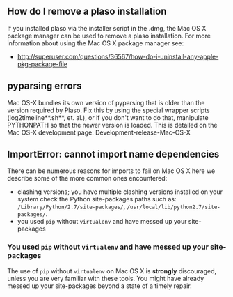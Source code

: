 ## How do I remove a plaso installation

If you installed plaso via the installer script in the .dmg, the Mac OS X package manager can be used to remove a plaso installation. For more information about using the Mac OS X package manager see:

* http://superuser.com/questions/36567/how-do-i-uninstall-any-apple-pkg-package-file

## pyparsing errors

Mac OS-X bundles its own version of pyparsing that is older than the version required by Plaso. Fix this by using the special wrapper scripts (log2timeline**.sh**, et. al.), or if you don't want to do that, manipulate PYTHONPATH so that the newer version is loaded. This is detailed on the Mac OS-X development page: Development-release-Mac-OS-X

## ImportError: cannot import name dependencies

There can be numerous reasons for imports to fail on Mac OS X here we describe some of the more common ones encountered:

* clashing versions; you have multiple clashing versions installed on your system check the Python site-packages paths such as: `/Library/Python/2.7/site-packages/`, `/usr/local/lib/python2.7/site-packages/`.
* you used `pip` without `virtualenv` and have messed up your site-packages

### You used `pip` without `virtualenv` and have messed up your site-packages

The use of `pip` without `virtualenv` on Mac OS X is **strongly** discouraged, unless you are very familiar with these tools. You might have already messed up your site-packages beyond a state of a timely repair.
